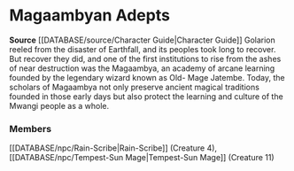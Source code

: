﻿---
creature_family: Magaambyan Adepts
id: '202'
name: Magaambyan Adepts
rarity: Common
source: '[[DATABASE/source/Character Guide|Character Guide]]'
type: Creature Family

---
# Magaambyan Adepts

**Source** [[DATABASE/source/Character Guide|Character Guide]] 
Golarion reeled from the disaster of Earthfall, and its peoples took long to recover. But recover they did, and one of the first institutions to rise from the ashes of near destruction was the Magaambya, an academy of arcane learning founded by the legendary wizard known as Old- Mage Jatembe. Today, the scholars of Magaambya not only preserve ancient magical traditions founded in those early days but also protect the learning and culture of the Mwangi people as a whole.

### Members

[[DATABASE/npc/Rain-Scribe|Rain-Scribe]] (Creature 4), [[DATABASE/npc/Tempest-Sun Mage|Tempest-Sun Mage]] (Creature 11)